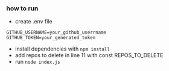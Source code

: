 ### how to run

- create .env file

```
GITHUB_USERNAME=your_github_userrname
GITHUB_TOKEN=your_generated_token
```

- install dependencies with ``` npm install ```
- add repos to delete in  line 11 with const REPOS_TO_DELETE
- run ``` node index.js ```
